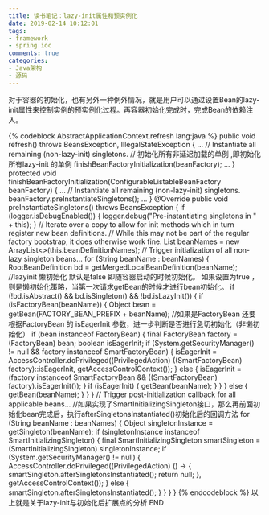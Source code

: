 ```yaml
---
title: 读书笔记：lazy-init属性和预实例化
date: 2019-02-14 10:12:01
tags: 
- framework
- spring ioc
comments: true
categories: 
- Java架构
- 源码
---
```


对于容器的初始化，也有另外一种例外情况，就是用户可以通过设置Bean的lazy-init属性来控制实例的预实例化过程。再容器初始化完成时，完成Bean的依赖注入。

<!--more-->

{% codeblock AbstractApplicationContext.refresh lang:java %}
    public void refresh() throws BeansException, IllegalStateException {
        ...
        // Instantiate all remaining (non-lazy-init) singletons.
        // 初始化所有非延迟加载的单例 ,即初始化所有lazy-init 的单例
        finishBeanFactoryInitialization(beanFactory);
        ...
	}
	protected void finishBeanFactoryInitialization(ConfigurableListableBeanFactory beanFactory) {
	    ...
        // Instantiate all remaining (non-lazy-init) singletons.
        beanFactory.preInstantiateSingletons();
        ...
    }
    @Override
    public void preInstantiateSingletons() throws BeansException {
        if (logger.isDebugEnabled()) {
            logger.debug("Pre-instantiating singletons in " + this);
        }
        // Iterate over a copy to allow for init methods which in turn register new bean definitions.
        // While this may not be part of the regular factory bootstrap, it does otherwise work fine.
        List<String> beanNames = new ArrayList<>(this.beanDefinitionNames);
        // Trigger initialization of all non-lazy singleton beans...
        for (String beanName : beanNames) {
            RootBeanDefinition bd = getMergedLocalBeanDefinition(beanName);
            //lazyinit 懒初始化 默认是false 即随容器启动的时候初始化。 如果设置为true ，则是懒初始化策略，当第一次请求getBean的时候才进行bean初始化。
            if (!bd.isAbstract() && bd.isSingleton() && !bd.isLazyInit()) {
                if (isFactoryBean(beanName)) {
                    Object bean = getBean(FACTORY_BEAN_PREFIX + beanName);
                    //如果是FactoryBean 还要根据FactoryBean 的 isEagerInit 参数，进一步判断是否进行急切初始化（非懒初始化）
                    if (bean instanceof FactoryBean) {
                        final FactoryBean<?> factory = (FactoryBean<?>) bean;
                        boolean isEagerInit;
                        if (System.getSecurityManager() != null && factory instanceof SmartFactoryBean) {
                            isEagerInit = AccessController.doPrivileged((PrivilegedAction<Boolean>)
                                            ((SmartFactoryBean<?>) factory)::isEagerInit,
                                    getAccessControlContext());
                        }
                        else {
                            isEagerInit = (factory instanceof SmartFactoryBean &&
                                    ((SmartFactoryBean<?>) factory).isEagerInit());
                        }
                        if (isEagerInit) {
                            getBean(beanName);
                        }
                    }
                }
                else {
                    getBean(beanName);
                }
            }
        }
        // Trigger post-initialization callback for all applicable beans...
        //如果实现了SmartInitializingSingleton接口，那么再前面初始化bean完成后，执行afterSingletonsInstantiated()初始化后的回调方法
        for (String beanName : beanNames) {
            Object singletonInstance = getSingleton(beanName);
            if (singletonInstance instanceof SmartInitializingSingleton) {
                final SmartInitializingSingleton smartSingleton = (SmartInitializingSingleton) singletonInstance;
                if (System.getSecurityManager() != null) {
                    AccessController.doPrivileged((PrivilegedAction<Object>) () -> {
                        smartSingleton.afterSingletonsInstantiated();
                        return null;
                    }, getAccessControlContext());
                }
                else {
                    smartSingleton.afterSingletonsInstantiated();
                }
            }
        }
    }
{% endcodeblock %}
以上就是关于lazy-init与初始化后扩展点的分析
END

